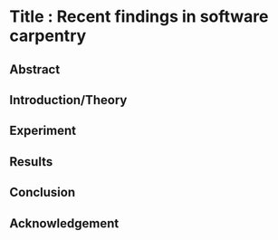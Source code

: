 # Title : Recent findings in software carpentry

## Abstract

## Introduction/Theory

## Experiment

## Results

## Conclusion

## Acknowledgement


